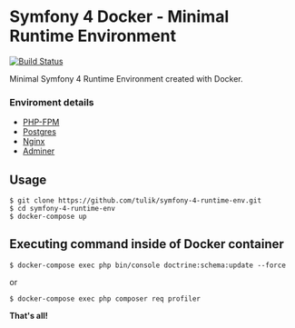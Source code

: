 # Symfony 4 Docker - Minimal Runtime Environment
[![Build Status](https://travis-ci.org/tulik/symfony-4-runtime-env.svg?branch=master)](https://travis-ci.org/tulik/symfony-4-runtime-env)

Minimal Symfony 4 Runtime Environment created with Docker.

### Enviroment details
* [PHP-FPM](https://php-fpm.org/)
* [Postgres](https://www.postgresql.org/)
* [Nginx](https://nginx.org/en/)
* [Adminer](https://www.adminer.org/)

## Usage

```
$ git clone https://github.com/tulik/symfony-4-runtime-env.git
$ cd symfony-4-runtime-env
$ docker-compose up
```

## Executing command inside of Docker container

```
$ docker-compose exec php bin/console doctrine:schema:update --force
```

or

```
$ docker-compose exec php composer req profiler
```

**That's all!**
